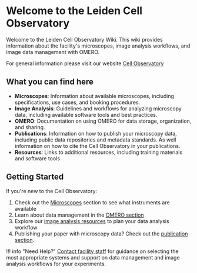 # Welcome to the Leiden Cell Observatory

Welcome to the Leiden Cell Observatory Wiki. This wiki provides information about the facility's microscopes, image analysis workflows, and image data management with OMERO.

For general information please visit our website [Cell Observatory](https://www.universiteitleiden.nl/en/science/cell-observatory)

## What you can find here

- **Microscopes**: Information about available microscopes, including specifications, use cases, and booking procedures.
- **Image Analysis**: Guidelines and workflows for analyzing microscopy data, including available software tools and best practices.
- **OMERO**: Documentation on using OMERO for data storage, organization, and sharing.
- **Publications**: Information on how to publish your microscopy data, including public data repositories and metadata standards. As well information on how to cite the Cell Observatory in your publications.
- **Resources**: Links to additional resources, including training materials and software tools

## Getting Started

If you're new to the Cell Observatory:

1. Check out the [Microscopes](microscopes/index.md) section to see what instruments are available
2. Learn about data management in the [OMERO section](omero/index.md)
3. Explore our [image analysis resources](analysis/index.md) to plan your data analysis workflow 
4. Publishing your paper with microscopy data? Check out the [publication section](publishing/index.md).

!!! info "Need Help?"
    [Contact facility staff](contact.md) for guidance on selecting the most appropriate systems and support on data management and image analysis workflows for your experiments.
